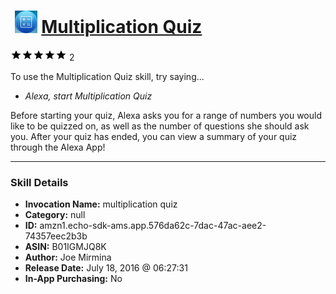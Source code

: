 # &nbsp;<img src="skill_icon" alt="Multiplication Quiz icon" width="36"> [Multiplication Quiz](http://alexa.amazon.com/#skills/amzn1.echo-sdk-ams.app.576da62c-7dac-47ac-aee2-74357eec2b3b)
![5 stars](../../images/ic_star_black_18dp_1x.png)![5 stars](../../images/ic_star_black_18dp_1x.png)![5 stars](../../images/ic_star_black_18dp_1x.png)![5 stars](../../images/ic_star_black_18dp_1x.png)![5 stars](../../images/ic_star_black_18dp_1x.png) 2

To use the Multiplication Quiz skill, try saying...

* *Alexa, start Multiplication Quiz*

Before starting your quiz, Alexa asks you for a range of numbers you would like to be quizzed on, as well as the number of questions she should ask you. After your quiz has ended, you can view a summary of your quiz through the Alexa App!

***

### Skill Details

* **Invocation Name:** multiplication quiz
* **Category:** null
* **ID:** amzn1.echo-sdk-ams.app.576da62c-7dac-47ac-aee2-74357eec2b3b
* **ASIN:** B01IGMJQ8K
* **Author:** Joe Mirmina
* **Release Date:** July 18, 2016 @ 06:27:31
* **In-App Purchasing:** No
